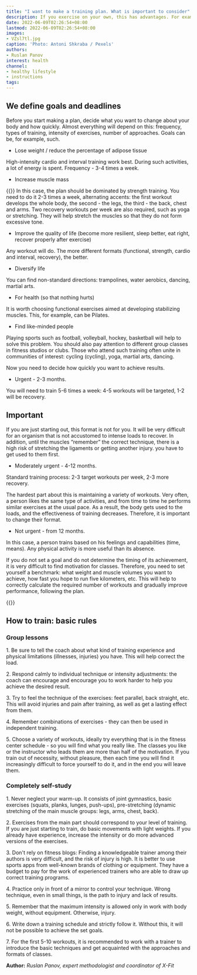 ```yaml
---
title: "I want to make a training plan. What is important to consider"
description: If you exercise on your own, this has advantages. For example, you can save on the services of a coach. But to achieve the desired results in this case will not work without a plan. How to compose it, explained X-Fit expert methodologist, Panov
date: 2022-06-09T02:26:54+08:00
lastmod: 2022-06-09T02:26:54+08:00
images:
- VZsl7tl.jpg
caption: 'Photo: Antoni Shkraba / Pexels'
authors:
- Ruslan Panov
interest: health
channel: 
- healthy lifestyle
- instructions
tags: 
---
```


We define goals and deadlines
-----------------------------

Before you start making a plan, decide what you want to change about your body and how quickly. Almost everything will depend on this: frequency, types of training, intensity of exercises, number of approaches. Goals can be, for example, such.

*   Lose weight / reduce the percentage of adipose tissue

High-intensity cardio and interval training work best. During such activities, a lot of energy is spent. Frequency - 3-4 times a week.

*   Increase muscle mass
    
{{<ads>}}
In this case, the plan should be dominated by strength training. You need to do it 2-3 times a week, alternating accents: the first workout develops the whole body, the second - the legs, the third - the back, chest and arms. Two recovery workouts per week are also required, such as yoga or stretching. They will help stretch the muscles so that they do not form excessive tone.

*   Improve the quality of life (become more resilient, sleep better, eat right, recover properly after exercise)

Any workout will do. The more different formats (functional, strength, cardio and interval, recovery), the better.

*   Diversify life

You can find non-standard directions: trampolines, water aerobics, dancing, martial arts.

*   For health (so that nothing hurts)

It is worth choosing functional exercises aimed at developing stabilizing muscles. This, for example, can be Pilates.

*   Find like-minded people

Playing sports such as football, volleyball, hockey, basketball will help to solve this problem. You should also pay attention to different group classes in fitness studios or clubs. Those who attend such training often unite in communities of interest: cycling (cycling), yoga, martial arts, dancing.

Now you need to decide how quickly you want to achieve results.

*   Urgent - 2-3 months.

You will need to train 5-6 times a week: 4-5 workouts will be targeted, 1-2 will be recovery.

Important
---------

If you are just starting out, this format is not for you. It will be very difficult for an organism that is not accustomed to intense loads to recover. In addition, until the muscles “remember” the correct technique, there is a high risk of stretching the ligaments or getting another injury. you have to get used to them first.

*   Moderately urgent - 4-12 months.

Standard training process: 2-3 target workouts per week, 2-3 more recovery.

The hardest part about this is maintaining a variety of workouts. Very often, a person likes the same type of activities, and from time to time he performs similar exercises at the usual pace. As a result, the body gets used to the loads, and the effectiveness of training decreases. Therefore, it is important to change their format.

*   Not urgent - from 12 months.

In this case, a person trains based on his feelings and capabilities (time, means). Any physical activity is more useful than its absence.

If you do not set a goal and do not determine the timing of its achievement, it is very difficult to find motivation for classes. Therefore, you need to set yourself a benchmark: what weight and muscle volumes you want to achieve, how fast you hope to run five kilometers, etc. This will help to correctly calculate the required number of workouts and gradually improve performance, following the plan.

{{<ads>}}

How to train: basic rules
-------------------------

### Group lessons

1\. Be sure to tell the coach about what kind of training experience and physical limitations (illnesses, injuries) you have. This will help correct the load.

2\. Respond calmly to individual technique or intensity adjustments: the coach can encourage and encourage you to work harder to help you achieve the desired result.

3\. Try to feel the technique of the exercises: feet parallel, back straight, etc. This will avoid injuries and pain after training, as well as get a lasting effect from them.

4\. Remember combinations of exercises - they can then be used in independent training.

5\. Choose a variety of workouts, ideally try everything that is in the fitness center schedule - so you will find what you really like. The classes you like or the instructor who leads them are more than half of the motivation. If you train out of necessity, without pleasure, then each time you will find it increasingly difficult to force yourself to do it, and in the end you will leave them.

### Completely self-study

1\. Never neglect your warm-up. It consists of joint gymnastics, basic exercises (squats, planks, lunges, push-ups), pre-stretching (dynamic stretching of the main muscle groups: legs, arms, chest, back).

2\. Exercises from the main part should correspond to your level of training. If you are just starting to train, do basic movements with light weights. If you already have experience, increase the intensity or do more advanced versions of the exercises.

3\. Don't rely on fitness blogs: Finding a knowledgeable trainer among their authors is very difficult, and the risk of injury is high. It is better to use sports apps from well-known brands of clothing or equipment. They have a budget to pay for the work of experienced trainers who are able to draw up correct training programs.

4\. Practice only in front of a mirror to control your technique. Wrong technique, even in small things, is the path to injury and lack of results.

5\. Remember that the maximum intensity is allowed only in work with body weight, without equipment. Otherwise, injury.

6\. Write down a training schedule and strictly follow it. Without this, it will not be possible to achieve the set goals.

7\. For the first 5-10 workouts, it is recommended to work with a trainer to introduce the basic techniques and get acquainted with the approaches and formats of classes.

**Author:** *Ruslan Panov, expert methodologist and coordinator of X-Fit*